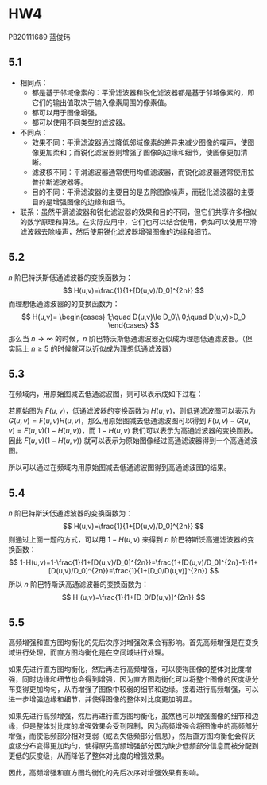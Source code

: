 # HW4

PB20111689 蓝俊玮

## 5.1

- 相同点：
  - 都是基于邻域像素的：平滑滤波器和锐化滤波器都是基于邻域像素的，即它们的输出值取决于输入像素周围的像素值。
  - 都可以用于图像增强。
  - 都可以使用不同类型的滤波器。
- 不同点：
  - 效果不同：平滑滤波器通过降低邻域像素的差异来减少图像的噪声，使图像更加柔和；而锐化滤波器则增强了图像的边缘和细节，使图像更加清晰。
  - 滤波核不同：平滑滤波器通常使用均值滤波器，而锐化滤波器通常使用拉普拉斯滤波器等。
  - 目的不同：平滑滤波器的主要目的是去除图像噪声，而锐化滤波器的主要目的是增强图像的边缘和细节。
- 联系：虽然平滑滤波器和锐化滤波器的效果和目的不同，但它们共享许多相似的数学原理和算法。在实际应用中，它们也可以结合使用，例如可以使用平滑滤波器去除噪声，然后使用锐化滤波器增强图像的边缘和细节。

## 5.2

$n$ 阶巴特沃斯低通滤波器的变换函数为：
$$
H(u,v)=\frac{1}{1+[D(u,v)/D_0]^{2n}}
$$
而理想低通滤波器的的变换函数为：
$$
H(u,v)=
\begin{cases}
1;\quad D(u,v)\le D_0\\
0;\quad D(u,v)>D_0
\end{cases}
$$
那么当 $n\to\infty$ 的时候，$n$ 阶巴特沃斯低通滤波器近似成为理想低通滤波器。（但实际上 $n\ge5$ 的时候就可以近似成为理想低通滤波器）

## 5.3

在频域内，用原始图减去低通滤波图，则可以表示成如下过程：

若原始图为 $F(u,v)$，低通滤波器的变换函数为 $H(u,v)$，则低通滤波图可以表示为 $G(u,v)=F(u,v)H(u,v)$，那么用原始图减去低通滤波图可以得到 $F(u,v)-G(u,v)=F(u,v)(1-H(u,v))$，而 $1-H(u,v)$ 我们可以表示为高通滤波器的变换函数。因此 $F(u,v)(1-H(u,v))$ 就可以表示为原始图像经过高通滤波器得到一个高通滤波图。

所以可以通过在频域内用原始图减去低通滤波图得到高通滤波图的结果。

## 5.4

$n$ 阶巴特斯沃低通滤波器的变换函数为：
$$
H(u,v)=\frac{1}{1+[D(u,v)/D_0]^{2n}}
$$
则通过上面一题的方式，可以用 $1-H(u,v)$ 来得到 $n$ 阶巴特斯沃高通滤波器的变换函数：
$$
1-H(u,v)=1-\frac{1}{1+[D(u,v)/D_0]^{2n}}=\frac{1+[D(u,v)/D_0]^{2n}-1}{1+[D(u,v)/D_0]^{2n}}=\frac{1}{1+[D_0/D(u,v)]^{2n}}
$$
所以 $n$ 阶巴特斯沃高通滤波器的变换函数为：
$$
H'(u,v)=\frac{1}{1+[D_0/D(u,v)]^{2n}}
$$

## 5.5

高频增强和直方图均衡化的先后次序对增强效果会有影响。首先高频增强是在变换域进行处理，而直方图均衡化是在空间域进行处理。

如果先进行直方图均衡化，然后再进行高频增强，可以使得图像的整体对比度增强，同时边缘和细节也会得到增强，因为直方图均衡化可以将整个图像的灰度级分布变得更加均匀，从而增强了图像中较弱的细节和边缘。接着进行高频增强，可以进一步增强边缘和细节，并使得图像的整体对比度更加明显。

如果先进行高频增强，然后再进行直方图均衡化，虽然也可以增强图像的细节和边缘，但是整体对比度的增强效果会受到限制，因为高频增强会将图像中的高频部分增强，而使低频部分相对变弱（或丢失低频部分信息），然后直方图均衡化会将灰度级分布变得更加均匀，使得原先高频增强部分因为缺少低频部分信息而被分配到更低的灰度级，从而降低了整体对比度的增强效果。

因此，高频增强和直方图均衡化的先后次序对增强效果有影响。